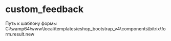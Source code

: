 # custom_feedback
Путь к шаблону формы  C:\wamp64\www\local\templates\eshop_bootstrap_v4\components\bitrix\form.result.new
